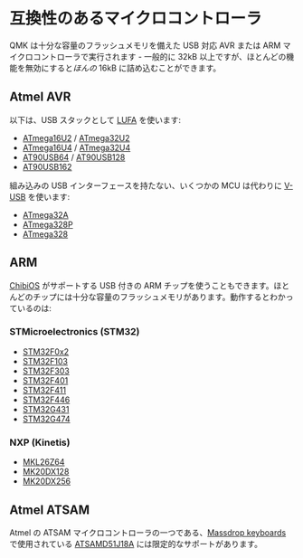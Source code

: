 # 互換性のあるマイクロコントローラ

<!---
  original document: 0.9.19:docs/compatible_microcontrollers.md
  git diff 0.9.19 HEAD -- docs/compatible_microcontrollers.md | cat
-->

QMK は十分な容量のフラッシュメモリを備えた USB 対応 AVR または ARM マイクロコントローラで実行されます - 一般的に 32kB 以上ですが、ほとんどの機能を無効にすると*ほんの* 16kB に詰め込むことができます。

## Atmel AVR

以下は、USB スタックとして [LUFA](https://www.fourwalledcubicle.com/LUFA.php) を使います:

* [ATmega16U2](https://www.microchip.com/wwwproducts/en/ATmega16U2) / [ATmega32U2](https://www.microchip.com/wwwproducts/en/ATmega32U2)
* [ATmega16U4](https://www.microchip.com/wwwproducts/en/ATmega16U4) / [ATmega32U4](https://www.microchip.com/wwwproducts/en/ATmega32U4)
* [AT90USB64](https://www.microchip.com/wwwproducts/en/AT90USB646) / [AT90USB128](https://www.microchip.com/wwwproducts/en/AT90USB1286)
* [AT90USB162](https://www.microchip.com/wwwproducts/en/AT90USB162)

組み込みの USB インターフェースを持たない、いくつかの MCU は代わりに [V-USB](https://www.obdev.at/products/vusb/index.html) を使います:

* [ATmega32A](https://www.microchip.com/wwwproducts/en/ATmega32A)
* [ATmega328P](https://www.microchip.com/wwwproducts/en/ATmega328P)
* [ATmega328](https://www.microchip.com/wwwproducts/en/ATmega328)

## ARM

[ChibiOS](https://www.chibios.org) がサポートする USB 付きの ARM チップを使うこともできます。ほとんどのチップには十分な容量のフラッシュメモリがあります。動作するとわかっているのは:

### STMicroelectronics (STM32)

* [STM32F0x2](https://www.st.com/en/microcontrollers-microprocessors/stm32f0x2.html)
* [STM32F103](https://www.st.com/en/microcontrollers-microprocessors/stm32f103.html)
* [STM32F303](https://www.st.com/en/microcontrollers-microprocessors/stm32f303.html)
* [STM32F401](https://www.st.com/en/microcontrollers-microprocessors/stm32f401.html)
* [STM32F411](https://www.st.com/en/microcontrollers-microprocessors/stm32f411.html)
* [STM32F446](https://www.st.com/en/microcontrollers-microprocessors/stm32f446.html)
* [STM32G431](https://www.st.com/en/microcontrollers-microprocessors/stm32g4x1.html)
* [STM32G474](https://www.st.com/en/microcontrollers-microprocessors/stm32g4x4.html)

### NXP (Kinetis)

* [MKL26Z64](https://www.nxp.com/products/processors-and-microcontrollers/arm-microcontrollers/general-purpose-mcus/kl-series-cortex-m0-plus/kinetis-kl2x-72-96-mhz-usb-ultra-low-power-microcontrollers-mcus-based-on-arm-cortex-m0-plus-core:KL2x)
* [MK20DX128](https://www.nxp.com/products/processors-and-microcontrollers/arm-microcontrollers/general-purpose-mcus/k-series-cortex-m4/k2x-usb/kinetis-k20-50-mhz-full-speed-usb-mixed-signal-integration-microcontrollers-based-on-arm-cortex-m4-core:K20_50)
* [MK20DX256](https://www.nxp.com/products/processors-and-microcontrollers/arm-microcontrollers/general-purpose-mcus/k-series-cortex-m4/k2x-usb/kinetis-k20-72-mhz-full-speed-usb-mixed-signal-integration-microcontrollers-mcus-based-on-arm-cortex-m4-core:K20_72)

## Atmel ATSAM

Atmel の ATSAM マイクロコントローラの一つである、[Massdrop keyboards](https://github.com/qmk/qmk_firmware/tree/master/keyboards/massdrop) で使用されている [ATSAMD51J18A](https://www.microchip.com/wwwproducts/en/ATSAMD51J18A) には限定的なサポートがあります。
